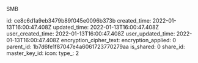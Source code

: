 SMB

id: ce8c6d1a9eb3479b89f045e0096b373b
created_time: 2022-01-13T16:00:47.408Z
updated_time: 2022-01-13T16:00:47.408Z
user_created_time: 2022-01-13T16:00:47.408Z
user_updated_time: 2022-01-13T16:00:47.408Z
encryption_cipher_text: 
encryption_applied: 0
parent_id: 1b7d6fe1f87047e4a6061723770279aa
is_shared: 0
share_id: 
master_key_id: 
icon: 
type_: 2